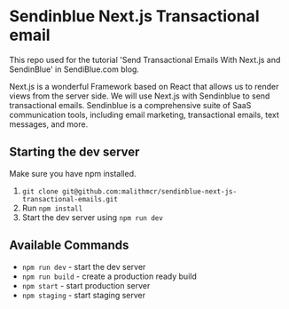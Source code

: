 # Sendinblue Next.js Transactional email

This repo used for the tutorial 'Send Transactional Emails With Next.js and SendinBlue' in SendiBlue.com blog.


Next.js is a wonderful Framework based on React that allows us to render views from the server side. We will use Next.js with
Sendinblue to send transactional emails. Sendinblue is a comprehensive suite of SaaS communication tools, including email marketing, transactional emails, text messages, and more.

## Starting the dev server

Make sure you have npm installed.

1. `git clone git@github.com:malithmcr/sendinblue-next-js-transactional-emails.git`
2. Run `npm install`
3. Start the dev server using `npm run dev`

## Available Commands

- `npm run dev` - start the dev server
- `npm run build` - create a production ready build
- `npm start` - start production server
- `npm staging` - start staging server

